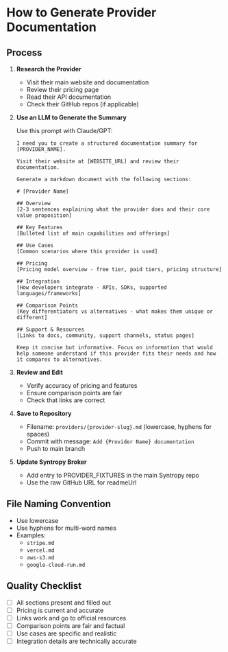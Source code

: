 # How to Generate Provider Documentation

## Process

1. **Research the Provider**
   - Visit their main website and documentation
   - Review their pricing page
   - Read their API documentation
   - Check their GitHub repos (if applicable)

2. **Use an LLM to Generate the Summary**

   Use this prompt with Claude/GPT:

   ```
   I need you to create a structured documentation summary for [PROVIDER_NAME].

   Visit their website at [WEBSITE_URL] and review their documentation.

   Generate a markdown document with the following sections:

   # [Provider Name]

   ## Overview
   [2-3 sentences explaining what the provider does and their core value proposition]

   ## Key Features
   [Bulleted list of main capabilities and offerings]

   ## Use Cases
   [Common scenarios where this provider is used]

   ## Pricing
   [Pricing model overview - free tier, paid tiers, pricing structure]

   ## Integration
   [How developers integrate - APIs, SDKs, supported languages/frameworks]

   ## Comparison Points
   [Key differentiators vs alternatives - what makes them unique or different]

   ## Support & Resources
   [Links to docs, community, support channels, status pages]

   Keep it concise but informative. Focus on information that would help someone understand if this provider fits their needs and how it compares to alternatives.
   ```

3. **Review and Edit**
   - Verify accuracy of pricing and features
   - Ensure comparison points are fair
   - Check that links are correct

4. **Save to Repository**
   - Filename: `providers/{provider-slug}.md` (lowercase, hyphens for spaces)
   - Commit with message: `Add {Provider Name} documentation`
   - Push to main branch

5. **Update Syntropy Broker**
   - Add entry to PROVIDER_FIXTURES in the main Syntropy repo
   - Use the raw GitHub URL for readmeUrl

## File Naming Convention

- Use lowercase
- Use hyphens for multi-word names
- Examples:
  - `stripe.md`
  - `vercel.md`
  - `aws-s3.md`
  - `google-cloud-run.md`

## Quality Checklist

- [ ] All sections present and filled out
- [ ] Pricing is current and accurate
- [ ] Links work and go to official resources
- [ ] Comparison points are fair and factual
- [ ] Use cases are specific and realistic
- [ ] Integration details are technically accurate
